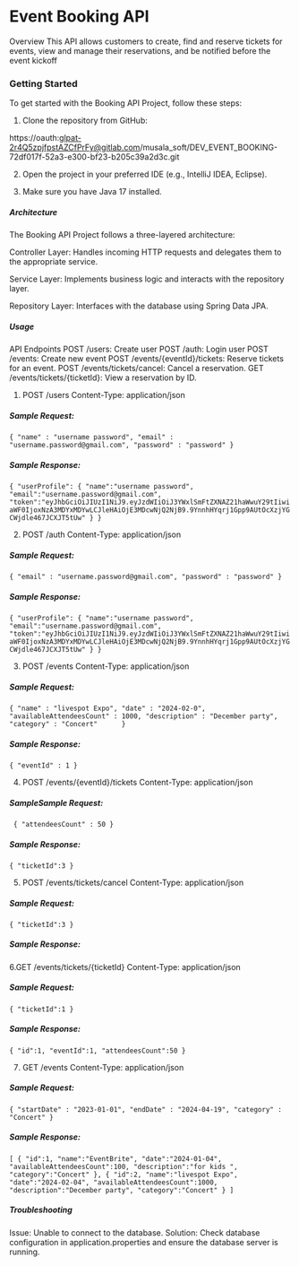 

# Event Booking API

Overview
This API allows customers to create, find and reserve tickets for events, view and manage their reservations, and be notified before the event kickoff


### Getting Started

To get started with the Booking API Project, follow these steps:


1. Clone the repository from GitHub:

https://oauth:glpat-2r4Q5zpjfpstAZCfPrFy@gitlab.com/musala_soft/DEV_EVENT_BOOKING-72df017f-52a3-e300-bf23-b205c39a2d3c.git

2. Open the project in your preferred IDE (e.g., IntelliJ IDEA, Eclipse).

3. Make sure you have Java 17 installed.


##### Architecture

The Booking API Project follows a three-layered architecture:

Controller Layer: Handles incoming HTTP requests and delegates them to the appropriate service.

Service Layer: Implements business logic and interacts with the repository layer.

Repository Layer: Interfaces with the database using Spring Data JPA.


##### Usage

API Endpoints
POST /users: Create user
POST /auth: Login user
POST /events: Create new event
POST /events/{eventId}/tickets: Reserve tickets for an event.
POST /events/tickets/cancel: Cancel a reservation.
GET /events/tickets/{ticketId}: View a reservation by ID.


1. POST /users
   Content-Type: application/json

##### Sample Request:

`{
"name" : "username password",
"email" : "username.password@gmail.com",
"password" : "password"
}`

##### Sample Response:
`{
    "userProfile":
    {
        "name":"username password",
        "email":"username.password@gmail.com",
        "token":"eyJhbGciOiJIUzI1NiJ9.eyJzdWIiOiJ3YWxlSmFtZXNAZ21haWwuY29tIiwiaWF0IjoxNzA3MDYxMDYwLCJleHAiOjE3MDcwNjQ2NjB9.9YnnhHYqrj1Gpp9AUtOcXzjYGCWjdle467JCXJT5tUw"
    }
}
`


2.  POST /auth
   Content-Type: application/json

##### Sample Request:

`{
"email" : "username.password@gmail.com",
"password" : "password"
}`

##### Sample Response:
`{
    "userProfile":
        {
            "name":"username password",
            "email":"username.password@gmail.com",
            "token":"eyJhbGciOiJIUzI1NiJ9.eyJzdWIiOiJ3YWxlSmFtZXNAZ21haWwuY29tIiwiaWF0IjoxNzA3MDYxMDYwLCJleHAiOjE3MDcwNjQ2NjB9.9YnnhHYqrj1Gpp9AUtOcXzjYGCWjdle467JCXJT5tUw"
        }
}
`

3. POST /events
   Content-Type: application/json


##### Sample Request:


`{
"name" : "livespot Expo",
"date" : "2024-02-0",
"availableAttendeesCount" : 1000,
"description" : "December party",  
"category" : "Concert"     
}`

##### Sample Response:
`{
    "eventId" : 1
}`


4. POST /events/{eventId}/tickets
   Content-Type: application/json

##### SampleSample Request:

`
{
    "attendeesCount" : 50
}`

##### Sample Response:
`{
    "ticketId":3
}`


5. POST /events/tickets/cancel
   Content-Type: application/json

##### Sample Request:

`{
"ticketId":3
}`

##### Sample Response:


6.GET /events/tickets/{ticketId}
   Content-Type: application/json

##### Sample Request:

`{
"ticketId":1
}`


##### Sample Response:

`{
"id":1,
"eventId":1,
"attendeesCount":50
}`


7. GET /events
   Content-Type: application/json


##### Sample Request:
`{
"startDate" : "2023-01-01",
"endDate" : "2024-04-19",
"category" : "Concert"
}`

##### Sample Response:

`[
    {
        "id":1,
        "name":"EventBrite",
        "date":"2024-01-04",
        "availableAttendeesCount":100,
        "description":"for kids ",
        "category":"Concert"
    },
    {
        "id":2,
        "name":"livespot Expo",
        "date":"2024-02-04",
        "availableAttendeesCount":1000,
        "description":"December party",
        "category":"Concert"
    }
]`


##### Troubleshooting

Issue: Unable to connect to the database.
Solution: Check database configuration in application.properties and ensure the database server is running.
